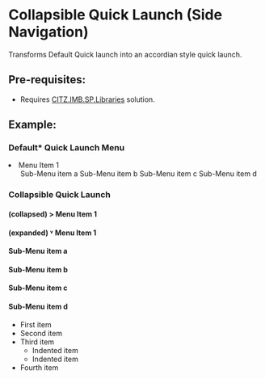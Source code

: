 # Collapsible Quick Launch (Side Navigation)
Transforms Default Quick launch into an accordian style quick launch.

## Pre-requisites:
- Requires [CITZ.IMB.SP.Libraries](../libraries) solution.

## Example:

### Default* Quick Launch Menu

 <li>Menu Item 1
  <ul>
    Sub-Menu item a
    Sub-Menu item b
    Sub-Menu item c
    Sub-Menu item d
 </ul>
 </li>
   
 ### Collapsible Quick Launch

 #### (collapsed) > Menu Item 1
 
 #### (expanded) ˅ Menu Item 1
 ####                 Sub-Menu item a
 ####                 Sub-Menu item b
 ####                 Sub-Menu item c
 ####                 Sub-Menu item d

   
      
<ul>
<li>First item</li>
<li>Second item</li>
<li>Third item
<ul>
<li>Indented item</li>
<li>Indented item</li>
</ul>
</li>
<li>Fourth item</li>
</ul>
